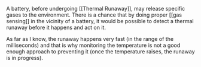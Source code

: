 A battery, before undergoing [[Thermal Runaway]], may release specific gases to the environment. There is a chance that by doing proper [[gas sensing]] in the vicinity of a battery, it would be possible to detect a thermal runaway before it happens and act on it. 

As far as I know, the runaway happens very fast (in the range of the milliseconds) and that is why monitoring the temperature is not a good enough approach to preventing it (once the temperature raises, the runaway is in progress). 